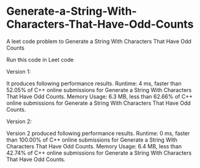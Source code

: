 # Generate-a-String-With-Characters-That-Have-Odd-Counts
A leet code problem to Generate a String With Characters That Have Odd Counts

Run this code in Leet code

Version 1:

It produces following performance results.
Runtime: 4 ms, faster than 52.05% of C++ online submissions for Generate a String With Characters That Have Odd Counts.
Memory Usage: 6.3 MB, less than 62.66% of C++ online submissions for Generate a String With Characters That Have Odd Counts.

Version 2:

Version 2 produced following performance results.
Runtime: 0 ms, faster than 100.00% of C++ online submissions for Generate a String With Characters That Have Odd Counts.
Memory Usage: 6.4 MB, less than 42.74% of C++ online submissions for Generate a String With Characters That Have Odd Counts.
